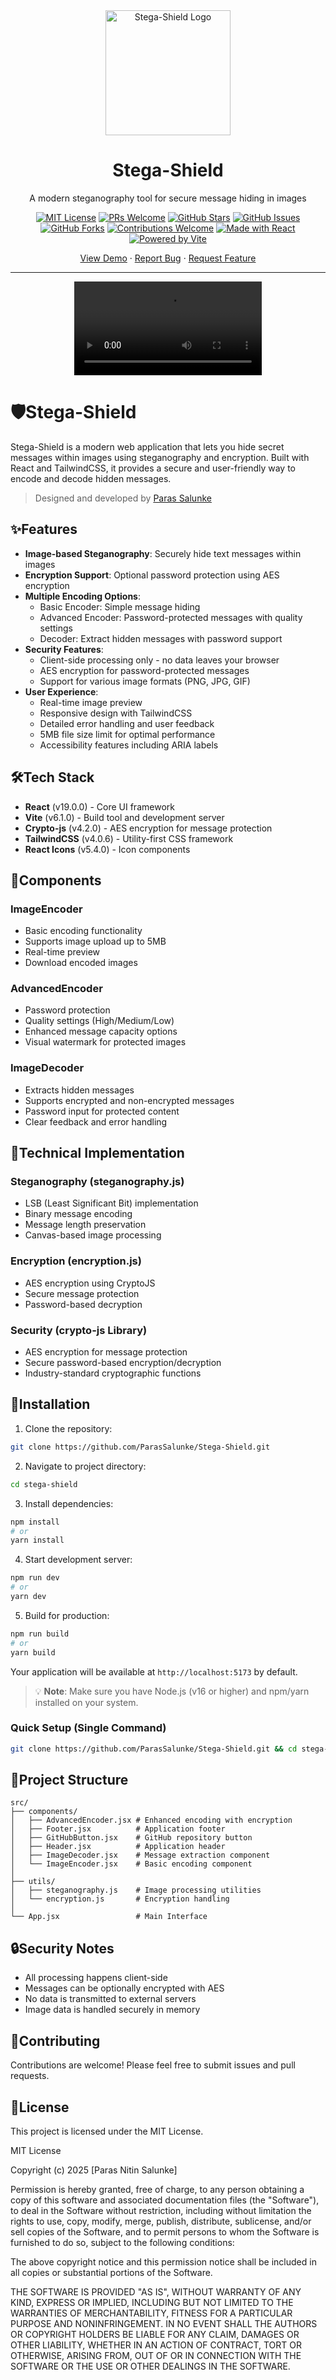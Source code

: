 <div align="center">
  <img src="public/logo.png" alt="Stega-Shield Logo" width="200" height="200"/>

  # Stega-Shield

  <p>A modern steganography tool for secure message hiding in images</p>

  [![MIT License](https://img.shields.io/badge/License-MIT-green.svg)](https://github.com/ParasSalunke/Stega-Shield/blob/main/LICENSE)
  [![PRs Welcome](https://img.shields.io/badge/PRs-welcome-brightgreen.svg?style=flat-square)](http://makeapullrequest.com)
  [![GitHub Stars](https://img.shields.io/github/stars/ParasSalunke/Stega-Shield)](https://github.com/ParasSalunke/Stega-Shield/stargazers)
  [![GitHub Issues](https://img.shields.io/github/issues/ParasSalunke/Stega-Shield)](https://github.com/ParasSalunke/Stega-Shield/issues)
  [![GitHub Forks](https://img.shields.io/github/forks/ParasSalunke/Stega-Shield)](https://github.com/ParasSalunke/Stega-Shield/network/members)
  [![Contributions Welcome](https://img.shields.io/badge/contributions-welcome-brightgreen.svg?style=flat)](https://github.com/ParasSalunke/Stega-Shield/issues)
  [![Made with React](https://img.shields.io/badge/Made%20with-React-61DAFB.svg)](https://reactjs.org/)
  [![Powered by Vite](https://img.shields.io/badge/Powered%20by-Vite-646CFF.svg)](https://vitejs.dev/)

  <div align="center">
    <a href="https://stega-shield.vercel.app">View Demo</a>
    ·
    <a href="https://github.com/ParasSalunke/Stega-Shield/issues">Report Bug</a>
    ·
    <a href="https://github.com/ParasSalunke/Stega-Shield/issues">Request Feature</a>
  </div>
</div>

---

<div align="center">
  <video src="https://github.com/user-attachments/assets/80eb0f80-1456-417f-9614-18361ec445d5" controls>
    Your browser does not support the video tag.
  </video>
</div>

# 🛡️Stega-Shield

Stega-Shield is a modern web application that lets you hide secret messages within images using steganography and encryption. Built with React and TailwindCSS, it provides a secure and user-friendly way to encode and decode hidden messages.

> Designed and developed by [Paras Salunke](https://www.linkedin.com/in/salunkeparasofficial)

## ✨Features

- **Image-based Steganography**: Securely hide text messages within images
- **Encryption Support**: Optional password protection using AES encryption
- **Multiple Encoding Options**:
  - Basic Encoder: Simple message hiding
  - Advanced Encoder: Password-protected messages with quality settings
  - Decoder: Extract hidden messages with password support
- **Security Features**:
  - Client-side processing only - no data leaves your browser
  - AES encryption for password-protected messages
  - Support for various image formats (PNG, JPG, GIF)
- **User Experience**:
  - Real-time image preview
  - Responsive design with TailwindCSS
  - Detailed error handling and user feedback
  - 5MB file size limit for optimal performance
  - Accessibility features including ARIA labels

## 🛠️Tech Stack

- **React** (v19.0.0) - Core UI framework
- **Vite** (v6.1.0) - Build tool and development server
- **Crypto-js** (v4.2.0) - AES encryption for message protection
- **TailwindCSS** (v4.0.6) - Utility-first CSS framework
- **React Icons** (v5.4.0) - Icon components

## 🧩Components

### ImageEncoder
- Basic encoding functionality
- Supports image upload up to 5MB
- Real-time preview
- Download encoded images

### AdvancedEncoder
- Password protection
- Quality settings (High/Medium/Low)
- Enhanced message capacity options
- Visual watermark for protected images

### ImageDecoder
- Extracts hidden messages
- Supports encrypted and non-encrypted messages
- Password input for protected content
- Clear feedback and error handling

## 🔧Technical Implementation

### Steganography (steganography.js)
- LSB (Least Significant Bit) implementation
- Binary message encoding
- Message length preservation
- Canvas-based image processing

### Encryption (encryption.js)
- AES encryption using CryptoJS
- Secure message protection
- Password-based decryption

### Security (crypto-js Library)
  - AES encryption for message protection
  - Secure password-based encryption/decryption
  - Industry-standard cryptographic functions


## 🚀Installation

1. Clone the repository:
```bash
git clone https://github.com/ParasSalunke/Stega-Shield.git
```

2. Navigate to project directory:
```bash
cd stega-shield
```

3. Install dependencies:
```bash
npm install
# or
yarn install
```

4. Start development server:
```bash
npm run dev
# or
yarn dev
```

5. Build for production:
```bash
npm run build
# or
yarn build
```

Your application will be available at `http://localhost:5173` by default.

> 💡 **Note**: Make sure you have Node.js (v16 or higher) and npm/yarn installed on your system.

### Quick Setup (Single Command)

```bash
git clone https://github.com/ParasSalunke/Stega-Shield.git && cd stega-shield && npm install && npm run dev
```

## 📁Project Structure

```
src/
├── components/
│   ├── AdvancedEncoder.jsx # Enhanced encoding with encryption
│   ├── Footer.jsx          # Application footer
│   ├── GitHubButton.jsx    # GitHub repository button
│   ├── Header.jsx          # Application header
│   ├── ImageDecoder.jsx    # Message extraction component
│   └── ImageEncoder.jsx    # Basic encoding component
│ 
├── utils/
│   ├── steganography.js    # Image processing utilities
│   └── encryption.js       # Encryption handling
│   
└── App.jsx                 # Main Interface

```

## 🔒Security Notes

- All processing happens client-side
- Messages can be optionally encrypted with AES
- No data is transmitted to external servers
- Image data is handled securely in memory

## 🤝Contributing

Contributions are welcome! Please feel free to submit issues and pull requests.

## 📝License

This project is licensed under the MIT License.

MIT License

Copyright (c) 2025 [Paras Nitin Salunke]

Permission is hereby granted, free of charge, to any person obtaining a copy
of this software and associated documentation files (the "Software"), to deal
in the Software without restriction, including without limitation the rights
to use, copy, modify, merge, publish, distribute, sublicense, and/or sell
copies of the Software, and to permit persons to whom the Software is
furnished to do so, subject to the following conditions:

The above copyright notice and this permission notice shall be included in all
copies or substantial portions of the Software.

THE SOFTWARE IS PROVIDED "AS IS", WITHOUT WARRANTY OF ANY KIND, EXPRESS OR
IMPLIED, INCLUDING BUT NOT LIMITED TO THE WARRANTIES OF MERCHANTABILITY,
FITNESS FOR A PARTICULAR PURPOSE AND NONINFRINGEMENT. IN NO EVENT SHALL THE
AUTHORS OR COPYRIGHT HOLDERS BE LIABLE FOR ANY CLAIM, DAMAGES OR OTHER
LIABILITY, WHETHER IN AN ACTION OF CONTRACT, TORT OR OTHERWISE, ARISING FROM,
OUT OF OR IN CONNECTION WITH THE SOFTWARE OR THE USE OR OTHER DEALINGS IN THE
SOFTWARE.
